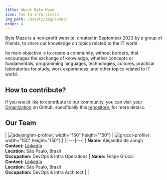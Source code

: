 ```yaml
---
title: About Byte Maze
icon: fas fa-info-circle
img_path: /assets/img/about/
order: 4
---
```


Byte Maze is a non-profit website, created in September 2023 by a group of friends, to share our knowledge on topics related to the IT world.

Its main objective is to create a community, without borders, that encourages the exchange of knowledge, whether concepts or fundamentals, programming languages, technologies, cultures, practical laboratories for study, work experiences, and other topics related to IT world.

## How to contribute?

If you would like to contribute to our community, you can visit your [Organization](https://github.com/bytemaze) on Github, specifically this [repository](https://github.com/bytemaze/bytemaze.github.io), for more details.

## Our Team

| ![adejonghm-profile](adejonghm-profile.png){: width="150" height="150"} | ![grucci-profile](grucci-profile.png){: width="150" height="150"} | <!-- Your circular profile picture --> |
|---|---|
| **Name:** Alejandro de Jongh <br/> **Contact:** [LinkedIn](https://linkedin.com/in/adejonghm) <br/> **Location:** São Paulo, Brazil <br/> **Occupation:** DevOps & Infra Operations | **Name:** Felipe Grucci <br/> **Contact:** [LinkedIn](https://linkedin.com/in/felipe-grucci-libona) <br/> **Location:** São Paulo, Brazil <br/> **Occupation:** DevOps & Infra Architect | <!-- **Name:** "Your name" <br/> **Contact:** "Your contact" <br/> **Location:** "Your actual location" <br/> **Occupation:** "Your occupation" -->|
